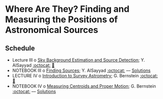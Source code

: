 # Where Are They? Finding and Measuring the Positions of Astronomical Sources

## Schedule

 * Lecture III  o  [Sky Background Estimation and Source Detection](SkyBackgroundEstimationAndSourceDetection.pdf); Y. AlSayyad [:octocat:](https://github.com/yalsayyad)  [:movie_camera:](https://youtu.be/NvtohbJrVMg)
 * NOTEBOOK III  o  [Finding Sources](FindingSources.ipynb); Y. AlSayyad [:octocat:](https://github.com/yalsayyad) –– [Solutions](FindingSourcesSolutions.ipynb)
 * LECTURE IV  o  [Introduction to Survey Astrometry](IntroductionToSurveyAstrometry.pdf); G. Bernstein [:octocat:](https://github.com/gbernstein)  [:movie_camera:](https://youtu.be/Flu5V3VmTlg)
 * NOTEBOOK IV  o  [Measuring Centroids and Proper Motion](MeasuringCentroidsAndProperMotion.ipynb); G. Bernstein [:octocat:](https://github.com/gbernstein) –– [Solutions](MeasuringCentroidsAndProperMotionSolutions.ipynb)
